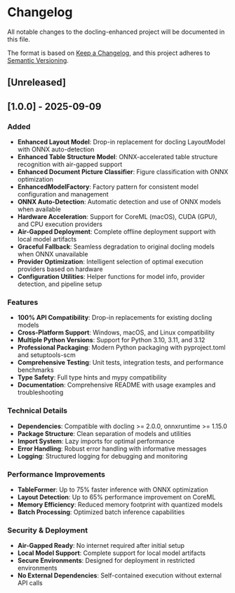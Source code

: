 # Changelog

All notable changes to the docling-enhanced project will be documented in this file.

The format is based on [Keep a Changelog](https://keepachangelog.com/en/1.0.0/),
and this project adheres to [Semantic Versioning](https://semver.org/spec/v2.0.0.html).

## [Unreleased]

## [1.0.0] - 2025-09-09

### Added
- **Enhanced Layout Model**: Drop-in replacement for docling LayoutModel with ONNX auto-detection
- **Enhanced Table Structure Model**: ONNX-accelerated table structure recognition with air-gapped support
- **Enhanced Document Picture Classifier**: Figure classification with ONNX optimization
- **EnhancedModelFactory**: Factory pattern for consistent model configuration and management
- **ONNX Auto-Detection**: Automatic detection and use of ONNX models when available
- **Hardware Acceleration**: Support for CoreML (macOS), CUDA (GPU), and CPU execution providers
- **Air-Gapped Deployment**: Complete offline deployment support with local model artifacts
- **Graceful Fallback**: Seamless degradation to original docling models when ONNX unavailable
- **Provider Optimization**: Intelligent selection of optimal execution providers based on hardware
- **Configuration Utilities**: Helper functions for model info, provider detection, and pipeline setup

### Features
- **100% API Compatibility**: Drop-in replacements for existing docling models
- **Cross-Platform Support**: Windows, macOS, and Linux compatibility
- **Multiple Python Versions**: Support for Python 3.10, 3.11, and 3.12
- **Professional Packaging**: Modern Python packaging with pyproject.toml and setuptools-scm
- **Comprehensive Testing**: Unit tests, integration tests, and performance benchmarks
- **Type Safety**: Full type hints and mypy compatibility
- **Documentation**: Comprehensive README with usage examples and troubleshooting

### Technical Details
- **Dependencies**: Compatible with docling >= 2.0.0, onnxruntime >= 1.15.0
- **Package Structure**: Clean separation of models and utilities
- **Import System**: Lazy imports for optimal performance
- **Error Handling**: Robust error handling with informative messages
- **Logging**: Structured logging for debugging and monitoring

### Performance Improvements
- **TableFormer**: Up to 75% faster inference with ONNX optimization
- **Layout Detection**: Up to 65% performance improvement on CoreML
- **Memory Efficiency**: Reduced memory footprint with quantized models
- **Batch Processing**: Optimized batch inference capabilities

### Security & Deployment
- **Air-Gapped Ready**: No internet required after initial setup
- **Local Model Support**: Complete support for local model artifacts
- **Secure Environments**: Designed for deployment in restricted environments
- **No External Dependencies**: Self-contained execution without external API calls